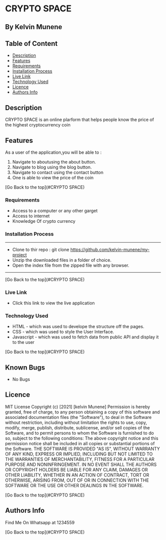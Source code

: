 # CRYPTO SPACE
## By Kelvin Munene
## Table of Content
 - [Description](#description)
 - [Features](#features)
 - [Requirements](#requirements)
 - [Installation Process](#installation-Process)
 - [Live Link](#Live-Link)
 - [Technology  Used](#technology-Used)
 - [Licence](#licence)
 - [Authors Info](#Authors-Info)
 
## Description
 <p>CRYPTO SPACE is an online plarform that helps people know the price of the highest cryptocurrency coin </p>

## Features
As a user of the application,you will be able to :
1. Navigate to aboutusing the about button.
2. Navigate to blog using the blog button.
3. Navigate to contact using the contact button
4. One is able to view the price of the coin 

[Go Back to the top](#CRYPTO SPACE)

###  Requirements
 * Access to  a computer or any other garget
 * Access to internet
 * Knowledge Of crypto currency

### Installation Process
 ****
* Clone to thir repo : git clone https://github.com/kelvin-munene/my-project
* Unzip the downloaded files in a folder of choice.
* Open the index file from the zipped file with any browser.
 ****
 [Go Back to the top](#CRYPTO SPACE)

### Live Link
- Click this link to view the live application

### Technology  Used
* HTML - which was used to develope the structure off the pages.
* CSS - which was used to style the User Interface.
* Javascript - which was used to fetch data from public API and display it to the user

[Go Back to the top](#CRYPTO SPACE)

## Known Bugs
* No Bugs

## Licence
MIT License
Copyright (c) [2021] [kelvin Munene]
Permission is hereby granted, free of charge, to any person obtaining a copy
of this software and associated documentation files (the "Software"), to deal
in the Software without restriction, including without limitation the rights
to use, copy, modify, merge, publish, distribute, sublicense, and/or sell
copies of the Software, and to permit persons to whom the Software is
furnished to do so, subject to the following conditions:
The above copyright notice and this permission notice shall be included in all
copies or substantial portions of the Software.
THE SOFTWARE IS PROVIDED "AS IS", WITHOUT WARRANTY OF ANY KIND, EXPRESS OR
IMPLIED, INCLUDING BUT NOT LIMITED TO THE WARRANTIES OF MERCHANTABILITY,
FITNESS FOR A PARTICULAR PURPOSE AND NONINFRINGEMENT. IN NO EVENT SHALL THE
AUTHORS OR COPYRIGHT HOLDERS BE LIABLE FOR ANY CLAIM, DAMAGES OR OTHER
LIABILITY, WHETHER IN AN ACTION OF CONTRACT, TORT OR OTHERWISE, ARISING FROM,
OUT OF OR IN CONNECTION WITH THE SOFTWARE OR THE USE OR OTHER DEALINGS IN THE
SOFTWARE.

[Go Back to the top](#CRYPTO SPACE)

## Authors Info
Find Me On Whatsapp at 1234559

[Go Back to the top](#CRYPTO SPACE)